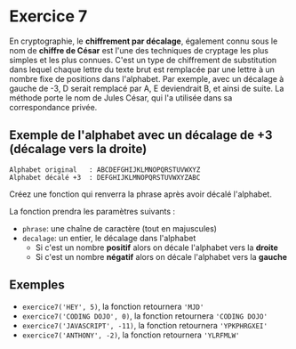# Exercice 7

En cryptographie, le **chiffrement par décalage**, également connu sous le nom de **chiffre de César** est l'une des techniques de cryptage les plus simples et les plus connues. C'est un type de chiffrement de substitution dans lequel chaque lettre du texte brut est remplacée par une lettre à un nombre fixe de positions dans l'alphabet. Par exemple, avec un décalage à gauche de -3, D serait remplacé par A, E deviendrait B, et ainsi de suite. La méthode porte le nom de Jules César, qui l'a utilisée dans sa correspondance privée.

## Exemple de l'alphabet avec un décalage de +3 (décalage vers la droite)

```text
Alphabet original   : ABCDEFGHIJKLMNOPQRSTUVWXYZ
Alphabet décalé +3  : DEFGHIJKLMNOPQRSTUVWXYZABC
```

Créez une fonction qui renverra la phrase après avoir décalé l'alphabet.

La fonction prendra les paramètres suivants :

- `phrase`: une chaîne de caractère (tout en majuscules)
- `decalage`: un entier, le décalage dans l'alphabet
  - Si c'est un nombre **positif** alors on décale l'alphabet vers la **droite**
  - Si c'est un nombre **négatif** alors on décale l'alphabet vers la **gauche**

## Exemples

- `exercice7('HEY', 5)`, la fonction retournera `'MJD'`
- `exercice7('CODING DOJO', 0)`, la fonction retournera `'CODING DOJO'`
- `exercice7('JAVASCRIPT', -11)`, la fonction retournera `'YPKPHRGXEI'`
- `exercice7('ANTHONY', -2)`, la fonction retournera `'YLRFMLW'`
